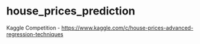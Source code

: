 # house_prices_prediction
Kaggle Competition - https://www.kaggle.com/c/house-prices-advanced-regression-techniques
